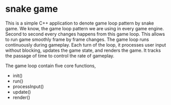 # snake game

This is a simple C++ application to denote game loop pattern by snake game. We know, the game loop pattern we are using in every game engine. Second to second every changes happens from this game loop. This allows to run game smoothly frame by frame changes. The game loop runs continuously during gameplay. Each turn of the loop, it processes user input without blocking, updates the game state, and renders the game. It tracks the passage of time to control the rate of gameplay.

The game loop contain five core functions,
* init()
* run()
* processInput()
* update()
* render()


